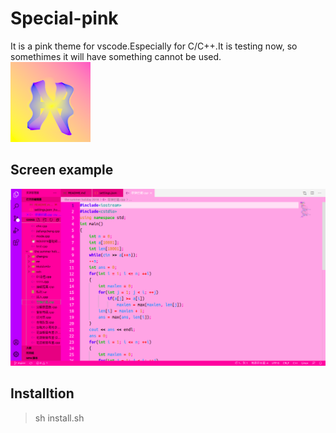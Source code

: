 # Special-pink
It is a pink theme for vscode.Especially for C/C++.It is testing now, so somethimes it will have something cannot be used.\
![icon](./assets/icon.png)
## Screen example
![example](./assets/example.png)
## Installtion
> sh install.sh
